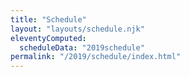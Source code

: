 ```yaml
---
title: "Schedule"
layout: "layouts/schedule.njk"
eleventyComputed:
  scheduleData: "2019schedule"
permalink: "/2019/schedule/index.html"
---
```


